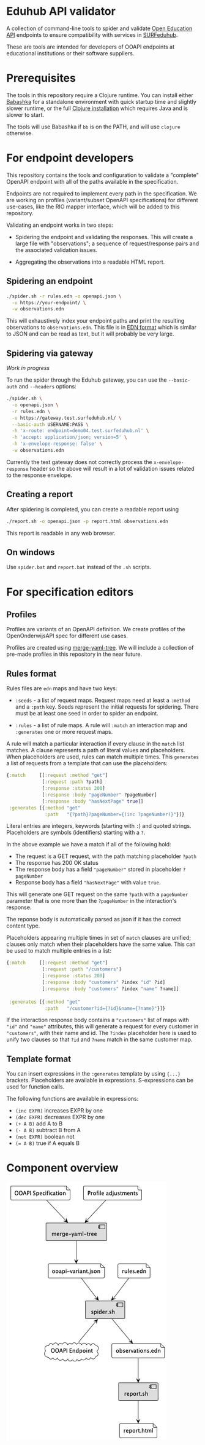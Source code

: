# Eduhub API validator

A collection of command-line tools to spider and validate [Open
Education API](https://openonderwijsapi.nl/) endpoints to ensure
compatibility with services in
[SURFeduhub](https://www.surf.nl/surfeduhub-veilig-uitwisselen-van-onderwijsdata).

These are tools are intended for developers of OOAPI endpoints
at educational institutions or their software suppliers.

# Prerequisites

The tools in this repository require a Clojure runtime. You can
install either [Babashka](https://github.com/babashka/babashka#installation) for a standalone
environment with quick startup time and slightly slower runtime, or
the full [Clojure
installation](https://clojure.org/guides/install_clojure) which
requires Java and is slower to start.

The tools will use Babashka if `bb` is on the PATH, and will use
`clojure` otherwise.

# For endpoint developers

This repository contains the tools and configuration to validate a
"complete" OpenAPI endpoint with all of the paths available in the
specification.

Endpoints are not required to implement every path in the
specification. We are working on profiles (variant/subset OpenAPI
specifications) for different use-cases, like the RIO mapper
interface, which will be added to this repository.

Validating an endpoint works in two steps:

  - Spidering the endpoint and validating the responses. This will
    create a large file with "observations"; a sequence of
    request/response pairs and the associated validation issues.
    
  - Aggregating the observations into a readable HTML report.
  
## Spidering an endpoint

```sh
./spider.sh -r rules.edn -o openapi.json \
  -u https://your-endpoint/ \
  -w observations.edn
```

This will exhaustively index your endpoint paths and print the
resulting observations to `observations.edn`. This file is in [EDN
format](https://github.com/edn-format/edn) which is similar to JSON
and can be read as text, but it will probably be very large.

## Spidering via gateway

_Work in progress_

To run the spider through the Eduhub gateway, you can use the
`--basic-auth` and `--headers` options:

```sh
./spider.sh \
  -o openapi.json \
  -r rules.edn \
  -u https://gateway.test.surfeduhub.nl/ \
  --basic-auth USERNAME:PASS \
  -h 'x-route: endpoint=demo04.test.surfeduhub.nl' \
  -h 'accept: application/json; version=5' \
  -h 'x-envelope-response: false' \
  -w observations.edn
```

Currently the test gateway does not correctly process the
`x-envelope-response` header so the above will result in a lot of
validation issues related to the response envelope.

## Creating a report

After spidering is completed, you can create a readable report using

```sh
./report.sh -o openapi.json -p report.html observations.edn
```

This report is readable in any web browser.

## On windows

Use `spider.bat` and `report.bat` instead of the `.sh` scripts.

# For specification editors

## Profiles

Profiles are variants of an OpenAPI definition. We create profiles of
the OpenOnderwijsAPI spec for different use cases.

Profiles are created using
[merge-yaml-tree](https://git.sr.ht/~jomco/merge-yaml-tree). We will
include a collection of pre-made profiles in this repository in the
near future.

## Rules format

Rules files are `edn` maps and have two keys:

- `:seeds` - a list of request maps. Request maps need at least a
  `:method` and a `:path` key. Seeds represent the initial requests
  for spidering. There must be at least one seed in order to spider an
  endpoint.

- `:rules` - a list of rule maps. A rule will `:match` an interaction
  map and `:generates` one or more request maps.
  

A rule will match a particular interaction if every clause in the
`match` list matches. A clause represents a path of literal values and
placeholders. When placeholders are used, rules can match multiple
times.  This `generates` a list of requests from a template that can
use the placeholders:

```clojure
{:match     [[:request :method "get"]
             [:request :path ?path]
             [:response :status 200]
             [:response :body "pageNumber" ?pageNumber]
             [:response :body "hasNextPage" true]]
 :generates [{:method "get"
              :path   "{?path}?pageNumber={(inc ?pageNumber)}"}]}
```

Literal entries are integers, keywords (starting with `:`) and quoted
strings. Placeholders are symbols (identifiers) starting with a `?`.

In the above example we have a match if all of the following hold:

- The request is a GET request, with the path matching placeholder
  `?path`
- The response has 200 OK status
- The response body has a field `"pageNumber"` stored in placeholder
  `?pageNumber`
- Response body has a field `"hasNextPage"` with value `true`.

This will generate one GET request on the same `?path` with a
`pageNumber` parameter that is one more than the `?pageNumber` in the
interaction's response.

The reponse body is automatically parsed as json if it has the correct
content type.

Placeholders appearing multiple times in set of `match` clauses are
unified; clauses only match when their placeholders have the same
value.  This can be used to match multiple entries in a list:

```clojure
{:match     [[:request :method "get"]
             [:request :path "/customers"]
             [:response :status 200]
             [:response :body "customers" ?index "id" ?id]
             [:response :body "customers" ?index "name" ?name]]

 :generates [{:method "get"
              :path   "/customer?id={?id}&name={?name}"}]}
```

If the interaction response body contains a `"customers"` list of maps
with `"id"` and `"name"` attributes, this will generate a request for
every customer in `"customers"`, with their name and id. The `?index`
placeholder here is used to unify two clauses so that `?id` and
`?name` match in the same customer map.

## Template format

You can insert expressions in the `:generates` template by using
`{...}` brackets. Placeholders are available in expressions.
S-expressions can be used for function calls.
  
The following functions are available in expressions:

- `(inc EXPR)` increases EXPR by one
- `(dec EXPR)` decreases EXPR by one
- `(+ A B)` add A to B
- `(- A B)` subtract B from A
- `(not EXPR)` boolean not
- `(= A B)` true if A equals B

# Component overview

![component diagram](./components.png)

